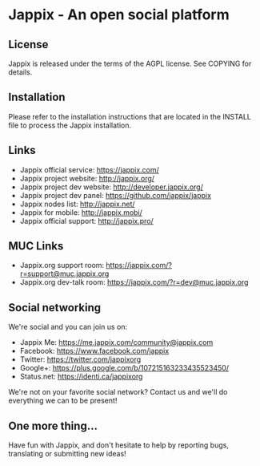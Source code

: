 Jappix - An open social platform
================================

License
-------

Jappix is released under the terms of the AGPL license. See COPYING for details.

Installation
------------

Please refer to the installation instructions that are located in the INSTALL file to process the Jappix installation.

Links
-----

* Jappix official service: https://jappix.com/
* Jappix project website: http://jappix.org/
* Jappix project dev website: http://developer.jappix.org/
* Jappix project dev panel: https://github.com/jappix/jappix
* Jappix nodes list: http://jappix.net/
* Jappix for mobile: http://jappix.mobi/
* Jappix official support: http://jappix.pro/

MUC Links
---------

* Jappix.org support room: https://jappix.com/?r=support@muc.jappix.org
* Jappix.org dev-talk room: https://jappix.com/?r=dev@muc.jappix.org

Social networking
-----------------

We're social and you can join us on:

  + Jappix Me: https://me.jappix.com/community@jappix.com
  + Facebook: https://www.facebook.com/jappix
  + Twitter: https://twitter.com/jappixorg
  + Google+: https://plus.google.com/b/107215163233435523450/
  + Status.net: https://identi.ca/jappixorg

We're not on your favorite social network? Contact us and we'll do everything we can to be present!

One more thing...
-----------------

Have fun with Jappix, and don't hesitate to help by reporting bugs, translating or submitting new ideas!